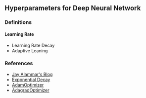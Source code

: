 ## Hyperparameters for Deep Neural Network 

### Definitions

#### Learning Rate
- Learning Rate Decay
- Adaptive Leaning

### References
- [Jay Alammar's Blog](http://jalammar.github.io/)
- [Exponential Decay](https://www.tensorflow.org/versions/r1.14/api_docs/python/tf/train/exponential_decay)
- [AdamOptimizer](https://www.tensorflow.org/versions/r1.14/api_docs/python/tf/train/AdamOptimizer)
- [AdagradOptimizer](https://www.tensorflow.org/versions/r1.14/api_docs/python/tf/train/AdagradOptimizer)
